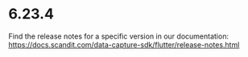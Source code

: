
# 6.23.4

Find the release notes for a specific version in our documentation: https://docs.scandit.com/data-capture-sdk/flutter/release-notes.html
